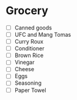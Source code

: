 # Grocery
- [ ] Canned goods
- [ ] UFC and Mang Tomas
- [ ] Curry Roux
- [ ] Conditioner
- [ ] Brown Rice
- [ ] Vinegar
- [ ] Cheese
- [ ] Eggs
- [ ] Seasoning
- [ ] Paper Towel